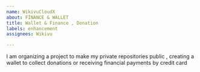 ```yaml
---
name: WikivuCloudX
about: FİNANCE & WALLET
title: Wallet & Finance , Donation
labels: enhancement
assignees: Wikivu

---
```


I am organizing a project to make my private repositories public , creating a wallet to collect donations or receiving financial payments by credit card
